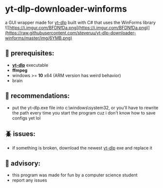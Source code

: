 # yt-dlp-downloader-winforms
a GUI wrapper made for [yt-dlp](https://github.com/yt-dlp/yt-dlp) built with C# that uses the WinForms library  
![[https://i.imgur.com/BFDNfDa.png](https://i.imgur.com/BFDNfDa.png)](https://raw.githubusercontent.com/steveruu/yt-dlp-downloader-winforms/master/img/6YMB.png)

## 📝 prerequisites:
- [**yt-dlp**](https://github.com/yt-dlp/yt-dlp) executable
- **ffmpeg** 
- windows >= **10** x64 (ARM version has weird behavior)
- brain   

## 🍁 recommendations:
- put the yt-dlp.exe file into c:\windows\system32, or you'll have to rewrite the path every time you start the program cuz i don't know how to save configs yet lol  

## 🪲 issues:
- if something is broken, download the newest [yt-dlp](https://github.com/yt-dlp/yt-dlp) exe and replace it

## 💙 advisory:
- this program was made for fun by a computer science student  
- report any issues
